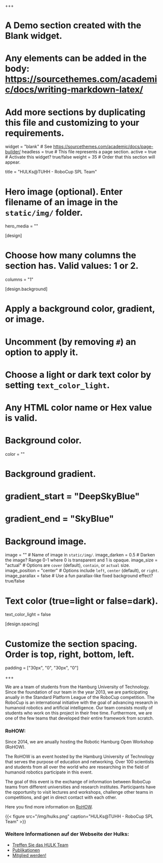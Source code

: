 +++
# A Demo section created with the Blank widget.
# Any elements can be added in the body: https://sourcethemes.com/academic/docs/writing-markdown-latex/
# Add more sections by duplicating this file and customizing to your requirements.

widget = "blank"  # See https://sourcethemes.com/academic/docs/page-builder/
headless = true  # This file represents a page section.
active = true  # Activate this widget? true/false
weight = 35  # Order that this section will appear.

title = "HULKs@TUHH - RoboCup SPL Team"

# Hero image (optional). Enter filename of an image in the `static/img/` folder.
hero_media = ""

[design]
  # Choose how many columns the section has. Valid values: 1 or 2.
  columns = "1"

  
[design.background]
  # Apply a background color, gradient, or image.
  #   Uncomment (by removing `#`) an option to apply it.
  #   Choose a light or dark text color by setting `text_color_light`.
  #   Any HTML color name or Hex value is valid.

  # Background color.
  color = ""
  
  # Background gradient.
  # gradient_start = "DeepSkyBlue"
  # gradient_end = "SkyBlue"
  
  # Background image.
  image = ""  # Name of image in `static/img/`.
  image_darken = 0.5  # Darken the image? Range 0-1 where 0 is transparent and 1 is opaque.
  image_size = "actual"  #  Options are `cover` (default), `contain`, or `actual` size.
  image_position = "center"  # Options include `left`, `center` (default), or `right`.
  image_parallax = false  # Use a fun parallax-like fixed background effect? true/false

  # Text color (true=light or false=dark).
  text_color_light = false

[design.spacing]
  # Customize the section spacing. Order is top, right, bottom, left.
  padding = ["30px", "0", "30px", "0"]



+++


We are a team of students from the Hamburg University of Technology. Since the foundation of our team in the year 2013, we are participating anually in the Standard Platform League of the RoboCup competition. The RoboCup is an international initiative with the goal of advancing research in humanoid robotics and artificial intelligence. Our team consists mostly of students who work on this project in their free time. Furthermore, we are one of the few teams that developed their entire framework from scratch.

### RoHOW:
Since 2014, we are anually hosting the Robotic Hamburg Open Workshop (RoHOW).

The RoHOW is an event hosted by the Hamburg University of Technology that serves the purpose of education and networking. Over 100 scientists and students from all over the world who are researching in the field of humanoid robotics participate in this event.

The goal of this event is the exchange of information between RoboCup teams from different universities and research institutes. Participants have the opportunity to visit lectures and workshops, challenge other teams in competitions, and get in direct contact with each other.

Here you find more information on [RoHOW](https://rohow.de).


{{< figure src="/img/hulks.png" caption="HULKs@TUHH - RoboCup SPL Team" >}}


### Weitere Informationen auf der Webseite der Hulks:
* [Treffen Sie das HULK Team](https://hulks.de/team/team2020.html)
* [Publikationen](https://hulks.de/publications/)
* [Mitglied werden!](https://hulks.de/meet/)
